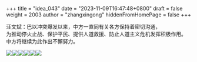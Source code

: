 +++
title = "idea_043"
date = "2023-11-09T16:47:48+0800"
draft = false
weight = 2003
author = "zhangxingong"
hiddenFromHomePage = false
+++

汪文斌：巴以冲突爆发以来，中方一直同有关各方保持着密切沟通，<br>为推动停火止战、保护平民、提供人道救援、防止人道主义危机发挥积极作用。<br>中方将继续为此作出不懈努力。

<gallery><img class="photo-img" loading="lazy" decoding="async" src="/photo/2019-05-07%20%e5%8c%bf%e5%90%8d.jpg"><img  class="photo-img"  loading="lazy" decoding="async"  src="/photo/2020-04-28%20%e6%87%92%e7%8c%ab.jpg"><img  class="photo-img" loading="lazy" decoding="async" src="/photo/2022-09-10%20%e6%98%9f%e7%a9%ba%e6%b2%b9%e5%a2%a8.jpg"><img   class="photo-img"  loading="lazy" decoding="async"  src="/photo/2023-09-18%20%e5%8c%bf%e5%90%8d.jpg"><img  class="photo-img" loading="lazy" decoding="async" src="/photo/2023-09-18%20%e5%a4%95%e9%98%b3%e4%bd%99%e9%9c%9e.jpg"><img  class="photo-img" loading="lazy" decoding="async"  src="/photo/2023-09-18%20%e5%af%82%e9%9d%99%e7%9a%84%e5%a4%9c%e6%99%9a.jpg"></gallery>
